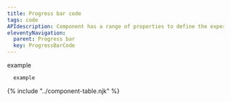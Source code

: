 ```yaml
---
title: Progress bar code
tags: code
APIdescription: Component has a range of properties to define the experience in different use cases.
eleventyNavigation:
  parent: Progress bar
  key: ProgressBarCode
---
```

<section class="no-heading">

<div class="ds-example">
  example
</div>

<div class="ds-code">

  ```html
    example
  ```

</div>

</section>

<ds-install-info link-in-navigation package="progress-bar"></ds-install-info>
{% include "../component-table.njk" %}
